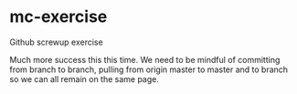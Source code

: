 # mc-exercise
Github screwup exercise


Much more success this this time. We need to be mindful of committing from branch to branch, pulling from origin master to master and to branch so we can all remain on the same page.
